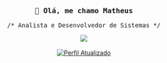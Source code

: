 <h3 align="center"><samp>👋 Olá, me chamo <b><!-- <a rel="nofollow noopener noreferrer" target="_blank" href="https://math-queiroz.github.io/homepage"> -->Matheus<!-- </a> --></b></samp></h3>

<p align="center"><samp>/* 𝙰𝚗𝚊𝚕𝚒𝚜𝚝𝚊 𝚎 𝙳𝚎𝚜𝚎𝚗𝚟𝚘𝚕𝚟𝚎𝚍𝚘𝚛 𝚍𝚎 𝚂𝚒𝚜𝚝𝚎𝚖𝚊𝚜 */</samp></p>

<p align="center">
  <a href="https://github.com/math-queiroz">
    <img src="https://github-readme-stats.vercel.app/api/top-langs?username=math-queiroz&layout=compact&theme=github_dark"></img><br>
  </a>
  <br/>
  <!-- 
  <a href="https://github.com/math-queiroz">
    <img alt="Anos de Atividade" src="https://badges.pufler.dev/years/math-queiroz?label=Anos%20de%20Atividade&style=flat-square">
  </a>
  <a href="https://github.com/math-queiroz?tab=repositories">
    <img alt="Repositórios" src="https://badges.pufler.dev/repos/math-queiroz?label=Reposit%C3%B3rios&style=flat-square">
  </a>
  -->
  <a href="https://github.com/math-queiroz/math-queiroz">
    <img alt="Perfil Atualizado" href="" src="https://img.shields.io/github/last-commit/math-queiroz/math-queiroz?label=Perfil%20Atualizado&style=flat-square">
  </a>
</p>
